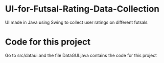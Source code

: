 # UI-for-Futsal-Rating-Data-Collection
UI made in Java using Swing to collect user ratings on different futsals

# Code for this project
Go to src/dataui and the file DataGUI.java contains the code for this project 
